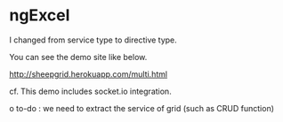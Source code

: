 ngExcel
=======

I changed from service type to directive type.

You can see the demo site like below.

http://sheepgrid.herokuapp.com/multi.html

cf. This demo includes socket.io integration.

o to-do : we need to extract the service of grid (such as CRUD function)
